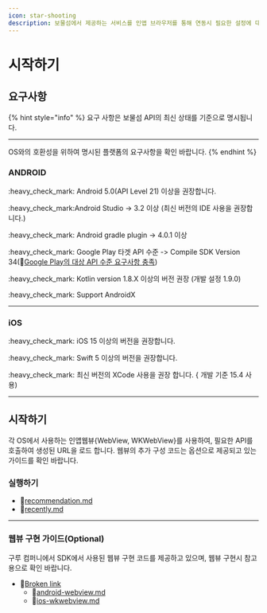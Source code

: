 ```yaml
---
icon: star-shooting
description: 보물섬에서 제공하는 서비스를 인앱 브라우저를 통해 연동시 필요한 설정에 대해 알아 보세요.
---
```


# 시작하기

## 요구사항

{% hint style="info" %}
요구 사항은 보물섬 API의 최신 상태를 기준으로 명시됩니다.

***

OS와의 호환성을 위하여 명시된 플랫폼의 요구사항을 확인 바랍니다.
{% endhint %}

### ANDROID

:heavy\_check\_mark: Android 5.0(API Level 21) 이상을 권장합니다.

:heavy\_check\_mark:Android Studio -> 3.2 이상 (최신 버전의 IDE 사용을 권장합니다.)

:heavy\_check\_mark: Android gradle plugin -> 4.0.1 이상

:heavy\_check\_mark:️ Google Play 타겟 API 수준 -> Compile SDK Version 34(:link:[Google Play의 대상 API 수준 요구사항 충족](https://developer.android.com/google/play/requirements/target-sdk?hl=ko))

:heavy\_check\_mark:️ Kotlin version 1.8.X 이상의 버전 권장 (개발 설정 1.9.0)

:heavy\_check\_mark:️ Support AndroidX

***

### iOS

:heavy\_check\_mark: iOS 15 이상의 버전을 권장합니다.

:heavy\_check\_mark: Swift 5 이상의 버전을 권장합니다.

:heavy\_check\_mark: 최신 버전의 XCode 사용을 권장 합니다. { 개발 기준 15.4 사용)

***

## 시작하기

각 OS에서 사용하는 인앱웹뷰{WebView, WKWebView}를 사용하여, 필요한 API를 호출하여 생성된 URL을 로드 합니다. 웹뷰의 추가 구성 코드는 옵션으로 제공되고 있는 가이드를 확인 바랍니다.

### 실행하기

* :link:[recommendation.md](channeling/recommendation.md "mention")
* :link:[recently.md](channeling/recently.md "mention")

***

### 웹뷰 구현 가이드(Optional)

구루 컴퍼니에서 SDK에서 사용된 웹뷰 구현 코드를 제공하고 있으며, 웹뷰 구현시 참고용으로 확인 바랍니다.

* :link:[Broken link](broken-reference "mention")
  * :link:[android-webview.md](../webview-config/android-webview.md "mention")
  * :link:[ios-wkwebview.md](../webview-config/ios-wkwebview.md "mention")









